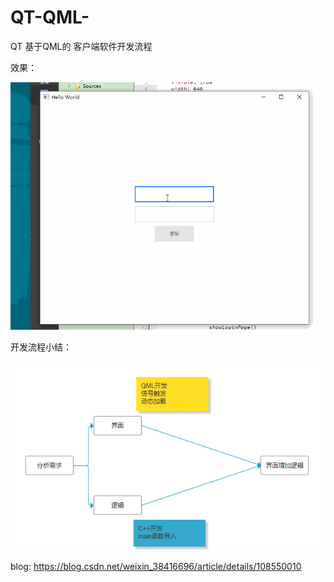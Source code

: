 # QT-QML-
QT 基于QML的 客户端软件开发流程

效果：

![Image text](https://raw.githubusercontent.com/GreateLi/QT-QML-/main/qml-show.gif)

开发流程小结：

![Image text](https://raw.githubusercontent.com/GreateLi/QT-QML-/main/qml-res.png)


blog:
https://blog.csdn.net/weixin_38416696/article/details/108550010
